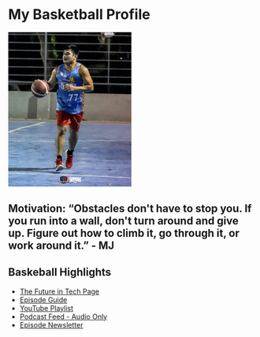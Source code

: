 # My Basketball Profile

<img src="/images/me-basketball.jpg" width="250">

Motivation: “Obstacles don't have to stop you. If you run into a wall, don't turn around and give up. Figure out how to climb it, go through it, or work around it.” - MJ
---
## Baskeball Highlights
- [The Future in Tech Page](https://go.raybo.org/tfit)
- [Episode Guide](https://go.raybo.org/tfit-episodes)
- [YouTube Playlist](https://go.raybo.org/tfit-youtube)
- [Podcast Feed - Audio Only](https://go.raybo.org/tfit-feed-audio)
- [Episode Newsletter](https://go.raybo.org/tfit-newsletter)
